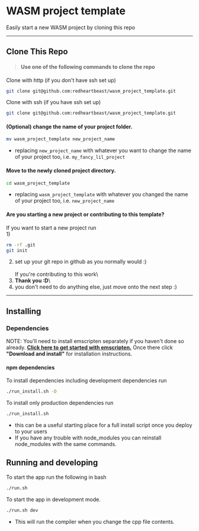 # WASM project template
Easily start a new WASM project by cloning this repo

-------------------------------------------------------------------------------

## Clone This Repo

> #### Use **one** of the following commands to clone the repo
Clone with http (if you don't have ssh set up)
```sh
git clone git@github.com:redheartbeast/wasm_project_template.git
```
Clone with ssh (if you have ssh set up)
```sh
git clone git@github.com:redheartbeast/wasm_project_template.git
```

#### (Optional) change the name of your project folder.
```sh
mv wasm_project_template new_project_name
```
* replacing `new_project_name` with whatever you want to change the name of your project too, i.e. `my_fancy_lil_project`


#### Move to the newly cloned project directory.
```sh
cd wasm_project_template
```
* replacing `wasm_project_template` with whatever you changed the name of your project too, i.e. `new_project_name`

#### Are you starting a new project or contributing to this template?
If you want to start a new project run\
1)
```sh
rm -rf .git
git init
```
2) set up your git repo in github as you normally would :)\
\
If you're contributing to this work\
1) **Thank you :D**\
2) you don't need to do anything else, just move onto the next step :)

-------------------------------------------------------------------------------

## Installing

### Dependencies
NOTE: You'll need to install emscripten separately if you haven't done so already.  [**Click here to get started with emscripten.**](https://emscripten.org/docs/getting_started/index.html)  Once there click **"Download and install"** for installation instructions.

#### npm dependencies
To install dependencies including development dependencies run
```sh
./run_install.sh -D
```
To install only production dependencies run
```sh
./run_install.sh
```
* this can be a useful starting place for a full install script once you deploy to your users
* If you have any trouble with node_modules you can reinstall node_modules with the same commands.

## Running and developing

To start the app run the following in bash
```sh
./run.sh
```
To start the app in development mode.
```sh
./run.sh dev
```
* This will run the compiler when you change the cpp file contents.
